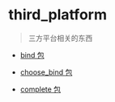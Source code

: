 # third_platform
> 三方平台相关的东西

- [bind 包](./bind)

- [choose_bind 包](./choose_bind)

- [complete 包](./complete)
